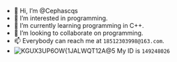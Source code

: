 - 👋 Hi, I’m @Cephascqs
- 👀 I’m interested in programming.
- 🌱 I’m currently learning programming in C++.
- 💞️ I’m looking to collaborate on programming.
- 📫 Everybody can reach me at `18512303998@163.com`.
- ![KGUX3UP6OW{1JALWQT12A@5](https://github.com/Cephascqs/Cephascqs/assets/149248026/f9254c6b-ec7e-445f-b6eb-fdfca5ca5a7b) My ID is `149248026`


<!---
Cephascqs/Cephascqs is a ✨ special ✨ repository because its `README.md` (this file) appears on your GitHub profile.
You can click the Preview link to take a look at your changes.
--->
